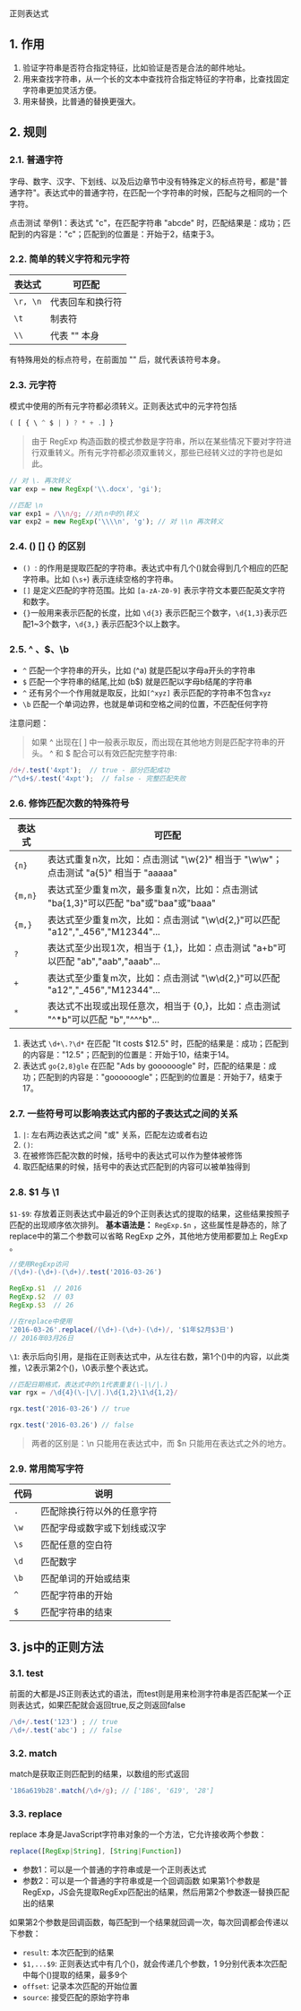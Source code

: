 <div class="title">正则表达式</div>

## 1. 作用
1. 验证字符串是否符合指定特征，比如验证是否是合法的邮件地址。
2. 用来查找字符串，从一个长的文本中查找符合指定特征的字符串，比查找固定字符串更加灵活方便。
3. 用来替换，比普通的替换更强大。

## 2. 规则
### 2.1. 普通字符
字母、数字、汉字、下划线、以及后边章节中没有特殊定义的标点符号，都是"普通字符"。表达式中的普通字符，在匹配一个字符串的时候，匹配与之相同的一个字符。

点击测试 举例1：表达式 "c"，在匹配字符串 "abcde" 时，匹配结果是：成功；匹配到的内容是："c"；匹配到的位置是：开始于2，结束于3。

### 2.2. 简单的转义字符和元字符
| 表达式   | 可匹配           |
|----------|------------------|
| `\r, \n` | 代表回车和换行符 |
| `\t`     | 制表符           |
| `\\`     | 代表 "\" 本身    |
有特殊用处的标点符号，在前面加 "\" 后，就代表该符号本身。

### 2.3. 元字符
模式中使用的所有元字符都必须转义。正则表达式中的元字符包括

```js
( [ { \ ^ $ | ) ? * + .] }
```
>由于 RegExp 构造函数的模式参数是字符串，所以在某些情况下要对字符进行双重转义。所有元字符都必须双重转义，那些已经转义过的字符也是如此。

```js
// 对 \. 再次转义
var exp = new RegExp('\\.docx', 'gi');

//匹配 \n
var exp1 = /\\n/g; //对\n中的\转义
var exp2 = new RegExp('\\\\n', 'g'); // 对 \\n 再次转义
```

###  2.4. ()  []  {} 的区别

* `() `:  的作用是提取匹配的字符串。表达式中有几个()就会得到几个相应的匹配字符串。比如 (`\s+`) 表示连续空格的字符串。
* `[]` 是定义匹配的字符范围。比如 `[a-zA-Z0-9]` 表示字符文本要匹配英文字符和数字。
* ` {} `一般用来表示匹配的长度，比如 `\d{3}` 表示匹配三个数字，`\d{1,3}`表示匹配1~3个数字，`\d{3,}` 表示匹配3个以上数字。

###  2.5. ^ 、$、\b
* `^` 匹配一个字符串的开头，比如 (^a) 就是匹配以字母a开头的字符串
* `$` 匹配一个字符串的结尾,比如 (b$) 就是匹配以字母b结尾的字符串
* `^` 还有另个一个作用就是取反，比如`[^xyz]` 表示匹配的字符串不包含`xyz`
* `\b` 匹配一个单词边界，也就是单词和空格之间的位置，不匹配任何字符


注意问题：
> 如果 ^ 出现在[ ] 中一般表示取反，而出现在其他地方则是匹配字符串的开头。
^ 和 $ 配合可以有效匹配完整字符串:
```js
/d+/.test('4xpt');  // true - 部分匹配成功
/^\d+$/.test('4xpt');  // false - 完整匹配失败
```

### 2.6. 修饰匹配次数的特殊符号
| 表达式  | 可匹配                                                                               |
|---------|--------------------------------------------------------------------------------------|
| `{n}`   | 表达式重复n次，比如：点击测试 "\w{2}" 相当于 "\w\w"；点击测试 "a{5}" 相当于 "aaaaa"  |
| `{m,n}` | 表达式至少重复m次，最多重复n次，比如：点击测试 "ba{1,3}"可以匹配 "ba"或"baa"或"baaa" |
| `{m,}`  | 表达式至少重复m次，比如：点击测试 "\w\d{2,}"可以匹配 "a12","_456","M12344"...        |
| `?`     | 表达式至少出现1次，相当于 {1,}，比如：点击测试 "a+b"可以匹配 "ab","aab","aaab"...    |
| `+`     | 表达式至少重复m次，比如：点击测试 "\w\d{2,}"可以匹配 "a12","_456","M12344"...        |
| `*`     | 表达式不出现或出现任意次，相当于 {0,}，比如：点击测试 "\^*b"可以匹配 "b","^^^b"...   |

1. 表达式 `\d+\.?\d*` 在匹配 "It costs $12.5" 时，匹配的结果是：成功；匹配到的内容是："12.5"；匹配到的位置是：开始于10，结束于14。
2. 表达式 `go{2,8}gle` 在匹配 "Ads by goooooogle" 时，匹配的结果是：成功；匹配到的内容是："goooooogle"；匹配到的位置是：开始于7，结束于17。

###  2.7. 一些符号可以影响表达式内部的子表达式之间的关系
1. `|`: 左右两边表达式之间 "或" 关系，匹配左边或者右边
1. `()`:
  1. 在被修饰匹配次数的时候，括号中的表达式可以作为整体被修饰
  2. 取匹配结果的时候，括号中的表达式匹配到的内容可以被单独得到


### 2.8. $1 与 \1
`$1-$9`: 存放着正则表达式中最近的9个正则表达式的提取的结果，这些结果按照子匹配的出现顺序依次排列。
**基本语法是：** `RegExp.$n` ，这些属性是静态的，除了replace中的第二个参数可以省略 RegExp 之外，其他地方使用都要加上 RegExp 。
```js
//使用RegExp访问
/(\d+)-(\d+)-(\d+)/.test('2016-03-26')

RegExp.$1  // 2016
RegExp.$2  // 03
RegExp.$3  // 26

//在replace中使用
'2016-03-26'.replace(/(\d+)-(\d+)-(\d+)/, '$1年$2月$3日')
// 2016年03月26日
```
`\1`: 表示后向引用，是指在正则表达式中，从左往右数，第1个()中的内容，以此类推，\2表示第2个()，\0表示整个表达式。
```js
//匹配日期格式，表达式中的\1代表重复(\-|\/|.)
var rgx = /\d{4}(\-|\/|.)\d{1,2}\1\d{1,2}/

rgx.test('2016-03-26') // true

rgx.test('2016-03.26') // false
```
>  两者的区别是：\n 只能用在表达式中，而 $n 只能用在表达式之外的地方。

### 2.9. 常用简写字符

| 代码 | 说明                         |
|------|------------------------------|
| `.`    | 匹配除换行符以外的任意字符   |
| `\w`   | 匹配字母或数字或下划线或汉字 |
| `\s`   | 匹配任意的空白符             |
| `\d`   | 匹配数字                     |
| `\b`   | 匹配单词的开始或结束         |
| `^`    | 匹配字符串的开始             |
| `$`    | 匹配字符串的结束             |

## 3. js中的正则方法
### 3.1. test
前面的大都是JS正则表达式的语法，而test则是用来检测字符串是否匹配某一个正则表达式，如果匹配就会返回true,反之则返回false
```js
/\d+/.test('123') ; // true
/\d+/.test('abc') ; // false
```
### 3.2. match
match是获取正则匹配到的结果，以数组的形式返回
```js
'186a619b28'.match(/\d+/g); // ['186', '619', '28']
```
### 3.3. replace
replace 本身是JavaScript字符串对象的一个方法，它允许接收两个参数：
```js
replace([RegExp|String], [String|Function])
```
* 参数1：可以是一个普通的字符串或是一个正则表达式
* 参数2：可以是一个普通的字符串或是一个回调函数
如果第1个参数是 RegExp，JS会先提取RegExp匹配出的结果，然后用第2个参数逐一替换匹配出的结果

如果第2个参数是回调函数，每匹配到一个结果就回调一次，每次回调都会传递以下参数：
* `result`: 本次匹配到的结果
* `$1,...$9`: 正则表达式中有几个()，就会传递几个参数，$1~$9分别代表本次匹配中每个()提取的结果，最多9个
* `offset`: 记录本次匹配的开始位置
* `source`: 接受匹配的原始字符串



















